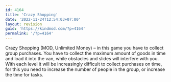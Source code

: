 ```yaml
---
id: 4164
title: 'Crazy Shopping'
date: '2022-11-24T12:54:03+07:00'
layout: revision
guid: 'https://kindmod.com/?p=4164'
permalink: '/?p=4164'
---
```


Crazy Shopping (MOD, Unlimited Money) – in this game you have to collect group purchases. You have to collect the maximum amount of goods in time and load it into the van, while obstacles and slides will interfere with you. With each level it will be increasingly difficult to collect purchases on time, for this you need to increase the number of people in the group, or increase the time for tasks.